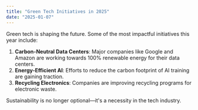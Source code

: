```yaml
---
title: "Green Tech Initiatives in 2025"
date: "2025-01-07"
---
```


Green tech is shaping the future. Some of the most impactful initiatives this year include:

1. **Carbon-Neutral Data Centers**: Major companies like Google and Amazon are working towards 100% renewable energy for their data centers.
2. **Energy-Efficient AI**: Efforts to reduce the carbon footprint of AI training are gaining traction.
3. **Recycling Electronics**: Companies are improving recycling programs for electronic waste.

Sustainability is no longer optional—it's a necessity in the tech industry.
